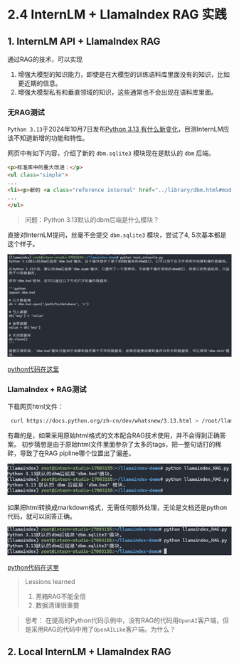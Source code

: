 # 2.4 InternLM + LlamaIndex RAG 实践

## 1. InternLM API + LlamaIndex RAG
通过RAG的技术，可以实现
1. 增强大模型的知识能力，即使是在大模型的训练语料库里面没有的知识，比如更近期的信息。
2. 增强大模型私有和垂直领域的知识，这些通常也不会出现在语料库里面。

### 无RAG测试
`Python 3.13`于2024年10月7日发布[Python 3.13 有什么新变化](https://docs.python.org/zh-cn/dev/whatsnew/3.13.html#dbm)，目测InternLM应该不知道新增的功能和特性。

网页中有如下内容，介绍了新的 `dbm.sqlite3` 模块现在是默认的 `dbm` 后端。
```html
<p>标准库中的重大改进：</p>
<ul class="simple">
...
<li><p>新的 <a class="reference internal" href="../library/dbm.html#module-dbm.sqlite3" title="dbm.sqlite3: SQLite backend for dbm (All)"><code class="xref py py-mod docutils literal notranslate"><span class="pre">dbm.sqlite3</span></code></a> 模块现在是默认的 <a class="reference internal" href="../library/dbm.html#module-dbm" title="dbm: Interfaces to various Unix &quot;database&quot; formats."><code class="xref py py-mod docutils literal notranslate"><span class="pre">dbm</span></code></a> 后端。</p></li>
...
</ul>
```

> 问题：Python 3.13默认的dbm后端是什么模块？

直接对InternLM提问，丝毫不会提交 `dbm.sqlite3` 模块，尝试了4, 5次基本都是这个样子。

![no rag](../../assets/without_rag.png)

[python代码在这里](./llamaindex-demo/test_internlm.py)

### LlamaIndex + RAG测试

下载网页html文件：
```bash
 curl https://docs.python.org/zh-cn/dev/whatsnew/3.13.html > /root/llamaindex-demo/data/python313_new_features.html
```

有趣的是，如果采用原始html格式的文本配合RAG技术使用，并不会得到正确答案。
初步猜想是由于原始html文件里面参杂了太多的tags，把一整句话打的稀碎，导致了在RAG pipline哪个位置出了偏差。

![rag html](../../assets/with_rag_html.png)

如果把html转换成markdown格式，无需任何额外处理，无论是文档还是python代码，就可以回答正确。

![rag md](../../assets/with_rag_md.png)

[python代码在这里](./llamaindex-demo/llamaindex_RAG.py)

> Lessions learned
> 1. 黑箱RAG不能全信
> 2. 数据清理很重要

> 思考：
在提高的Python代码示例中，没有RAG的代码用`OpenAI`客户端，但是采用RAG的代码中用了`OpenAILike`客户端。为什么？

## 2. Local InternLM + LlamaIndex RAG


